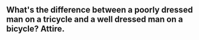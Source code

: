 ## What's the difference between a poorly dressed man on a tricycle and a well dressed man on a bicycle? Attire.
